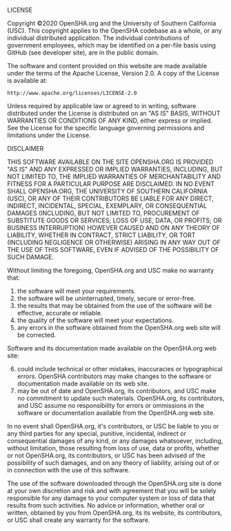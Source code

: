 LICENSE

Copyright &copy;2020 OpenSHA.org and the University of Southern California (USC). This copyright applies to the OpenSHA codebase as a whole, or any individual distributed application. The individual contributions of government employees, which may be identified on a per-file basis using GitHub (see developer site), are in the public domain.

The software and content provided on this website are made available under the terms of the Apache License, Version 2.0. A copy of the License is available at:

    http://www.apache.org/licenses/LICENSE-2.0

Unless required by applicable law or agreed to in writing, software distributed under the License is distributed on an "AS IS" BASIS, WITHOUT WARRANTIES OR CONDITIONS OF ANY KIND, either express or implied. See the License for the specific language governing permissions and limitations under the License.

DISCLAIMER

THIS SOFTWARE AVAILABLE ON THE SITE OPENSHA.ORG IS PROVIDED "AS IS" AND ANY EXPRESSED OR IMPLIED WARRANTIES, INCLUDING, BUT NOT LIMITED TO, THE IMPLIED WARRANTIES OF MERCHANTABILITY AND FITNESS FOR A PARTICULAR PURPOSE ARE DISCLAIMED. IN NO EVENT SHALL OPENSHA.ORG, THE UNIVERSITY OF SOUTHERN CALIFORNIA (USC), OR ANY OF THEIR CONTRIBUTORS BE LIABLE FOR ANY DIRECT, INDIRECT, INCIDENTAL, SPECIAL, EXEMPLARY, OR CONSEQUENTIAL DAMAGES (INCLUDING, BUT NOT LIMITED TO, PROCUREMENT OF SUBSTITUTE GOODS OR SERVICES; LOSS OF USE, DATA, OR PROFITS; OR BUSINESS INTERRUPTION) HOWEVER CAUSED AND ON ANY THEORY OF LIABILITY, WHETHER IN CONTRACT, STRICT LIABILITY, OR TORT (INCLUDING NEGLIGENCE OR OTHERWISE) ARISING IN ANY WAY OUT OF THE USE OF THIS SOFTWARE, EVEN IF ADVISED OF THE POSSIBILITY OF SUCH DAMAGE.

Without limiting the foregoing, OpenSHA.org and USC make no warranty that:

1. the software will meet your requirements.
2. the software will be uninterrupted, timely, secure or error-free.
3. the results that may be obtained from the use of the software will be effective, accurate or reliable.
4. the quality of the software will meet your expectations.
5. any errors in the software obtained from the OpenSHA.org web site will be corrected.

Software and its documentation made available on the OpenSHA.org web site:

6. could include technical or other mistakes, inaccuracies or typographical errors. OpenSHA contributors may make changes to the software or documentation made available on its web site.
7. may be out of date and OpenSHA.org, its contributors, and USC make no commitment to update such materials.
OpenSHA.org, its contributors, and USC assume no responsibility for errors or ommissions in the software or documentation available from the OpenSHA.org web site.

In no event shall OpenSHA.org, it's contributors, or USC be liable to you or any third parties for any special, punitive, incidental, indirect or consequential damages of any kind, or any damages whatsoever, including, without limitation, those resulting from loss of use, data or profits, whether or not OpenSHA.org, its contributors, or USC has been advised of the possibility of such damages, and on any theory of liability, arising out of or in connection with the use of this software.

The use of the software downloaded through the OpenSHA.org site is done at your own discretion and risk and with agreement that you will be solely responsible for any damage to your computer system or loss of data that results from such activities. No advice or information, whether oral or written, obtained by you from OpenSHA.org, its its website, its contributors, or USC shall create any warranty for the software.